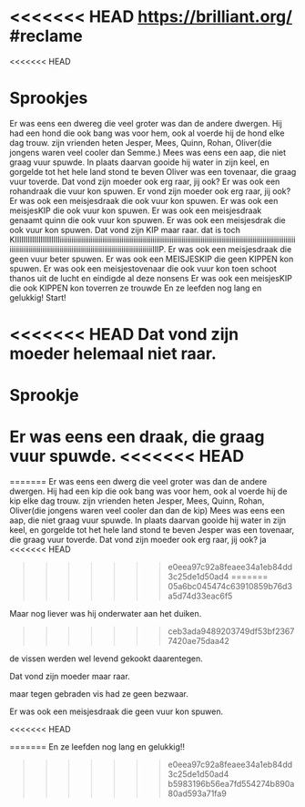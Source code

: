 <<<<<<< HEAD
https://brilliant.org/
#reclame
=======
<<<<<<< HEAD
# Sprookjes #

Er was eens een dwereg die veel groter was 
dan de andere dwergen.
Hij had een hond die ook bang was voor hem,
ook al voerde hij de hond elke dag trouw.
zijn vrienden heten Jesper, Mees, Quinn, Rohan, Oliver(die jongens waren veel cooler dan Semme.) 
Mees was eens een aap, die niet graag vuur spuwde.
In plaats daarvan gooide hij water in zijn keel, en gorgelde tot het hele land stond te beven
Oliver was een tovenaar, die graag vuur toverde.
Dat vond zijn moeder ook erg raar, jij ook?
Er was ook een rohandraak die vuur kon spuwen.
Er vond zijn moeder ook erg raar, jij ook?
Er was ook een meisjesdraak die ook vuur kon spuwen.
Er was ook een meisjesKIP die ook vuur kon spuwen.
Er was ook een meisjesdraak genaamt quinn die ook vuur kon spuwen.
Er was ook een meisjesdrak die ook vuur kon spuwen.
Dat vond zijn KIP maar raar.
dat is toch KIIIIIIIIIIIIIIIIIIIIIiiiiiiiiiiiiiiiiiiiiiiiiiiiiiiiiiiiiiiiiiiiiiiiiiiiiiiiiiiiiiiiiiiiiiiiiiiiiiiiiiiiiiiiiiiiiiiiiiiiiiiiiiiiiiiiiiiiiiiiiiiiiiiiiiiiiiiiiiiiiiiiiiiiiiiiiiiiiiiiiiiiiiiiiiiiiiiiiiiiiiiiiiiiiiiiiiiiiIIIP.
Er was ook een meisjesdraak die geen vuur beter spuwen.
Er was ook een MEISJESKIP die geen KIPPEN kon spuwen.
Er was ook een meisjestovenaar die ook vuur kon 
toen schoot thanos uit de lucht en eindigde al deze nonsens
Er was ook een meisjesKIP die ook KIPPEN kon toverren
ze trouwde
En ze leefden nog lang en gelukkig!
Start!



<<<<<<< HEAD
Dat vond zijn moeder helemaal niet raar.
=======
# Sprookje

Er was eens een draak, die graag vuur spuwde.
<<<<<<< HEAD
=======
=======
Er was eens een dwerg die veel groter was 
dan de andere dwergen.
Hij had een kip die ook bang was voor hem,
ook al voerde hij de kip elke dag trouw.
zijn vrienden heten Jesper, Mees, Quinn, Rohan, Oliver(die jongens waren veel cooler dan dan de kip) 
Mees was eens een aap, die niet graag vuur spuwde.
In plaats daarvan gooide hij water in zijn keel, en gorgelde tot het hele land stond te beven
Jesper was een tovenaar, die graag vuur toverde.
Dat vond zijn moeder ook erg raar, jij ook? ja
<<<<<<< HEAD
>>>>>>> e0eea97c92a8feaee34a1eb84dd3c25de1d50ad4
=======
>>>>>>> 05a6bc045474c63910859b76d3a5d74d33eac6f5

Maar nog liever was hij onderwater aan het duiken.
>>>>>>> ceb3ada9489203749df53bf23677420ae75daa42

de vissen werden wel levend gekookt daarentegen.

Dat vond zijn moeder maar raar.

maar tegen gebraden vis had ze geen bezwaar.

Er was ook een meisjesdraak die geen vuur kon spuwen.

<<<<<<< HEAD
 
=======
En ze leefden nog lang en gelukkig!!
>>>>>>> e0eea97c92a8feaee34a1eb84dd3c25de1d50ad4
>>>>>>> b5983196b56ea7fd554274b890a80ad593a71fa9
